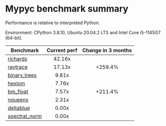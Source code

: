 # Mypyc benchmark summary

Performance is relative to interpreted Python.

Environment: CPython 3.8.10, Ubuntu 20.04.2 LTS and Intel Core i5-1145G7 (64-bit).

| Benchmark | Current perf | Change in 3 months |
| --- | :---: | :---: |
| [richards](benchmarks/richards.md) | 42.16x |  |
| [raytrace](benchmarks/raytrace.md) | 17.13x | +259.4% |
| [binary_trees](benchmarks/binary_trees.md) | 9.81x |  |
| [hexiom](benchmarks/hexiom.md) | 7.76x |  |
| [bm_float](benchmarks/bm_float.md) | 7.57x | +211.4% |
| [nqueens](benchmarks/nqueens.md) | 2.31x |  |
| [deltablue](benchmarks/deltablue.md) | 0.00x |  |
| [spectral_norm](benchmarks/spectral_norm.md) | 0.00x |  |

